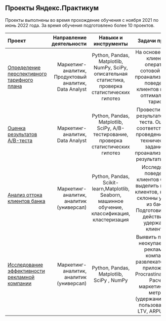 ## Проекты Яндекс.Практикум
Проекты выполнены во время прохождение обучения с ноября 2021 по июнь 2022 года.
За время обучения подготовлено более 10 проектов.

| Проект | Направление деятельности | Навыки и инструменты | Задачи проекта |
| :------------------- | ----------: |:------------:|:-------------------:|
| [Определение перспективного тарифного плана](https://github.com/Ekaterina-Che/praktikum_projects/blob/main/mobile_tarif.ipynb) | Маркетинг-аналитик, Продуктовый аналитик, Data Analyst |Python, Pandas, Matplotlib, NumPy, SciPy, описательная статистика, проверка статистических гипотез|На основе данных клиентов оператора сотовой связи проанализировать поведение клиентов и поиск оптимального тарифа:|
| [Оценка результатов A/B-теста](https://github.com/Ekaterina-Che/praktikum_projects/blob/main/ABtest/ABtest.ipynb) | Маркетинг-аналитик, Data Analyst |Python, Pandas, Matplotlib, SciPy, A/B-тестирование, проверка статистических гипотез|Провести оценку результатов A/B-теста. Оценить соответствует ли проведение теста техническому заданию и проанализировать результаты теста.|
| [Анализ оттока клиентов банка](https://github.com/Ekaterina-Che/praktikum_projects/blob/main/final_project.ipynb) | Маркетинг-аналитик, аналитик (универсал) |Python, Pandas, Scikit-learn,Matplotlib, Seaborn, машинное обучение, классификация, кластеризация|Исследовать поведение клиентов банка и выделить портрет клиентов, которые склонны уходить из банка. Подготовить план действий по удержанию клиентов.|
| [Исследование эффективности рекламной компании](https://github.com/Ekaterina-Che/praktikum_projects/blob/main/%D0%90%D0%BD%D0%B0%D0%BB%D0%B8%D0%B7%20%D1%83%D0%B1%D1%8B%D1%82%D0%BA%D0%BE%D0%B2%20%D0%BF%D1%80%D0%B8%D0%BB%D0%BE%D0%B6%D0%B5%D0%BD%D0%B8%D1%8F%20ProcrastinatePRO%2B/%D0%90%D0%BD%D0%B0%D0%BB%D0%B8%D0%B7%20%D1%83%D0%B1%D1%8B%D1%82%D0%BA%D0%BE%D0%B2%20%D0%BF%D1%80%D0%B8%D0%BB%D0%BE%D0%B6%D0%B5%D0%BD%D0%B8%D1%8F%20ProcrastinatePRO%2B.ipynb) | Маркетинг-аналитик, аналитик (универсал) |Python, Pandas, Matplotlib, SciPy , NumPy| Выявить причины неокупаемости рекламной компании развлекательного приложения Procrastinate Pro+. Расчёт маркетинговых метрик (удержание, отток пользователей, LTV, ARPU, CAC)|
